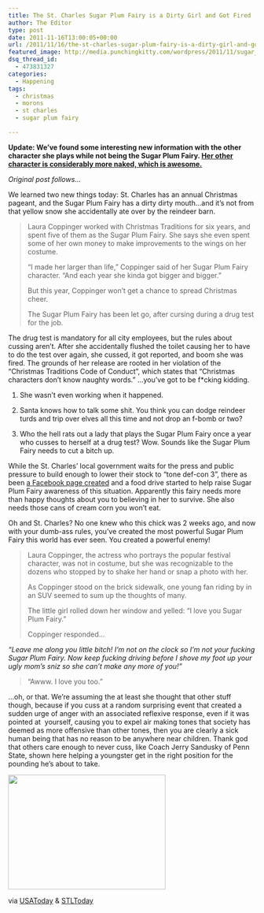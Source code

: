 ```yaml
---
title: The St. Charles Sugar Plum Fairy is a Dirty Girl and Got Fired
author: The Editor
type: post
date: 2011-11-16T13:00:05+00:00
url: /2011/11/16/the-st-charles-sugar-plum-fairy-is-a-dirty-girl-and-got-fired/
featured_image: http://media.punchingkitty.com/wordpress/2011/11/sugar_plum_fairy.jpeg
dsq_thread_id:
  - 473831327
categories:
  - Happening
tags:
  - christmas
  - morons
  - st charles
  - sugar plum fairy

---
```

**Update: We&#8217;ve found some interesting new information with the other character she plays while not being the Sugar Plum Fairy. <a href="http://punchingkitty.com/2011/11/17/did-the-st-charles-sugar-plum-fairy-get-fired-for-cussing-or-for-showing-a-little-skin/" target="_blank">Her other character is considerably more naked, which is awesome.</a>**

_Original post follows&#8230;_

We learned two new things today: St. Charles has an annual Christmas pageant, and the Sugar Plum Fairy has a dirty dirty mouth&#8230;and it&#8217;s not from that yellow snow she accidentally ate over by the reindeer barn.

> Laura Coppinger worked with Christmas Traditions for six years, and spent five of them as the Sugar Plum Fairy. She says she even spent some of her own money to make improvements to the wings on her costume.
> 
> &#8220;I made her larger than life,&#8221; Coppinger said of her Sugar Plum Fairy character. &#8220;And each year she kinda got bigger and bigger.&#8221;
> 
> But this year, Coppinger won&#8217;t get a chance to spread Christmas cheer.
> 
> The Sugar Plum Fairy has been let go, after cursing during a drug test for the job.

The drug test is mandatory for all city employees, but the rules about cussing aren&#8217;t. After she accidentally flushed the toilet causing her to have to do the test over again, she cussed, it got reported, and boom she was fired. The grounds of her release are rooted in her violation of the &#8220;Christmas Traditions Code of Conduct&#8221;, which states that &#8220;Christmas characters don&#8217;t know naughty words.&#8221; &#8230;you&#8217;ve got to be f*cking kidding.

1. She wasn&#8217;t even working when it happened.

2. Santa knows how to talk some shit. You think you can dodge reindeer turds and trip over elves all this time and not drop an f-bomb or two?

3. Who the hell rats out a lady that plays the Sugar Plum Fairy once a year who cusses to herself at a drug test? Wow. Sounds like the Sugar Plum Fairy needs to cut a bitch up.

While the St. Charles&#8217; local government waits for the press and public pressure to build enough to lower their stock to &#8220;tone def-con 3&#8221;, there as been <a href="https://www.facebook.com/SaveTheSugarPlumFairy" target="_blank">a Facebook page created</a> and a food drive started to help raise Sugar Plum Fairy awareness of this situation. Apparently this fairy needs more than happy thoughts about you to believing in her to survive. She also needs those cans of cream corn you won&#8217;t eat.

Oh and St. Charles? No one knew who this chick was 2 weeks ago, and now with your dumb-ass rules, you&#8217;ve created the most powerful Sugar Plum Fairy this world has ever seen. You created a powerful enemy!

> Laura Coppinger, the actress who portrays the popular festival character, was not in costume, but she was recognizable to the dozens who stopped by to shake her hand or snap a photo with her.
> 
> As Coppinger stood on the brick sidewalk, one young fan riding by in an SUV seemed to sum up the thoughts of many.
> 
> The little girl rolled down her window and yelled: &#8220;I love you Sugar Plum Fairy.&#8221;
> 
> Coppinger responded&#8230;

_&#8220;Leave me along you little bitch! I&#8217;m not on the clock so I&#8217;m not your fucking Sugar Plum Fairy. Now keep fucking driving before I shove my foot up your ugly mom&#8217;s sniz so she can&#8217;t make any more of you!&#8221;_

> &#8220;Awww. I love you too.&#8221;

&#8230;oh, or that. We&#8217;re assuming the at least she thought that other stuff though, because if you cuss at a random surprising event that created a sudden urge of anger with an associated reflexive response, even if it was pointed at  yourself, causing you to expel air making tones that society has deemed as more offensive than other tones, then you are clearly a sick human being that has no reason to be anywhere near children. Thank god that others care enough to never cuss, like Coach Jerry Sandusky of Penn State, shown here helping a youngster get in the right position for the pounding he&#8217;s about to take.

[<img class="aligncenter size-full wp-image-11108" title="jerry-sandusky" src="http://media.punchingkitty.com/wordpress/2011/11/jerry-sandusky.jpeg" alt="" width="320" height="233" />][1]

via <a href="http://www.usatoday.com/news/offbeat/story/2011-11-14/sugar-plum-fairy-fired/51199386/1" target="_blank">USAToday</a> & <a href="http://www.stltoday.com/news/local/dozens-show-up-to-meet-sugar-plum-fairy-donate-to/article_f7dc0bf2-0fd1-11e1-98ad-0019bb30f31a.html" target="_blank">STLToday</a>

 [1]: http://media.punchingkitty.com/wordpress/2011/11/jerry-sandusky.jpeg